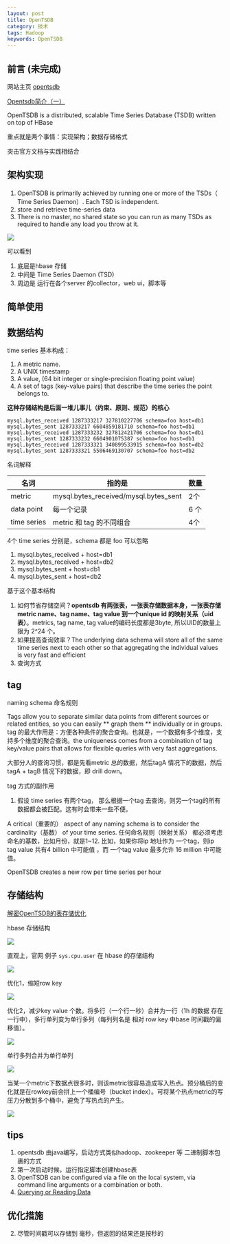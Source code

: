 ```yaml
---
layout: post
title: OpenTSDB
category: 技术
tags: Hadoop
keywords: OpenTSDB
---
```


## 前言 (未完成)

网站主页 [opentsdb](http://opentsdb.net/)

[Opentsdb简介（一）](http://www.jianshu.com/p/0bafd0168647)

OpenTSDB is a distributed, scalable Time Series Database (TSDB) written on top of HBase

重点就是两个事情：实现架构；数据存储格式

突击官方文档与实践相结合


## 架构实现

1. OpenTSDB is primarily achieved by running one or more of the TSDs（ Time Series Daemon）. Each TSD is independent.
2. store and retrieve time-series data
3. There is no master, no shared state so you can run as many TSDs as required to handle any load you throw at it.


![](/public/upload/hadoop/open_tsdb_1.png)

可以看到

1. 底层是hbase 存储
2. 中间是 Time Series Daemon (TSD) 
3. 周边是 运行在各个server 的collector，web ui，脚本等

## 简单使用


## 数据结构

time series 基本构成：

1. A metric name.
2. A UNIX timestamp
3. A value,  (64 bit integer or single-precision floating point value)
4. A set of tags (key-value pairs) that describe the time series the point belongs to.

**这种存储结构是后面一堆儿事儿（约束、原则、规范）的核心**


	mysql.bytes_received 1287333217 327810227706 schema=foo host=db1
	mysql.bytes_sent 1287333217 6604859181710 schema=foo host=db1
	mysql.bytes_received 1287333232 327812421706 schema=foo host=db1
	mysql.bytes_sent 1287333232 6604901075387 schema=foo host=db1
	mysql.bytes_received 1287333321 340899533915 schema=foo host=db2
	mysql.bytes_sent 1287333321 5506469130707 schema=foo host=db2

名词解释

|名词|指的是|数量|
|---|---|---|
|metric|mysql.bytes_received/mysql.bytes_sent|2个|
|data point| 每一个记录|6 个|
|time series|metric 和 tag 的不同组合|4个|、

4个 time series 分别是，schema 都是 foo 可以忽略

1. 	mysql.bytes_received + host=db1
2. 	mysql.bytes_received + host=db2
3. mysql.bytes_sent + host=db1
4. 	mysql.bytes_sent + host=db2


基于这个基本结构

1. 如何节省存储空间？**opentsdb 有两张表，一张表存储数据本身，一张表存储 metric name、tag name、tag value 到一个unique id 的映射关系（uid 表）**。metrics, tag name, tag value的编码长度都是3byte, 所以UID的数量上限为 2^24 个。
2. 如果提高查询效率？The underlying data schema will store all of the same time series next to each other so that aggregating the individual values is very fast and efficient
3. 查询方式

## tag

naming schema 命名规则

Tags allow you to separate similar data points from different sources or related entities, so you can easily ** graph them ** individually or in groups. tag 的最大作用是：方便各种条件的聚合查询。也就是，一个数据有多个维度，支持多个维度的聚合查询。the uniqueness comes from a combination of tag key/value pairs that allows for flexible queries with very fast aggregations.

大部分人的查询习惯，都是先看metric 总的数据，然后tagA 情况下的数据，然后tagA + tagB 情况下的数据，即 drill down。

tag 方式的副作用

1. 假设 time series 有两个tag， 那么根据一个tag 去查询，则另一个tag的所有数据都会被匹配。这有时会带来一些不便。


A critical（重要的） aspect of any naming schema is to consider the cardinality（基数） of your time series. 任何命名规则（映射关系） 都必须考虑 命名的基数，比如月份，就是1~12. 比如，如果你将ip 地址作为 一个tag，则ip tag value 共有4 billion 中可能值	，而 一个tag value 最多允许 16 million 中可能值。


OpenTSDB creates a new row per time series per hour


## 存储结构

[解密OpenTSDB的表存储优化](https://yq.aliyun.com/articles/54785)

hbase 存储结构

![](/public/upload/hadoop/hbase_1.png)

直观上，官网 例子 `sys.cpu.user` 在 hbase 的存储结构

![](/public/upload/hadoop/open_tsdb_2.png)

优化1，缩短row key

![](/public/upload/hadoop/open_tsdb_3.png)

优化2，减少key value 个数。将多行（一个行一秒）合并为一行（1h 的数据 存在一行中），多行单列变为单行多列（每列列名是 相对 row key 中base 时间戳的偏移值）。

![](/public/upload/hadoop/open_tsdb_4.png)

单行多列合并为单行单列

![](/public/upload/hadoop/open_tsdb_5.png)

当某一个metric下数据点很多时，则该metric很容易造成写入热点。预分桶后的变化就是在rowkey前会拼上一个桶编号（bucket index）。可将某个热点metric的写压力分散到多个桶中，避免了写热点的产生。

![](/public/upload/hadoop/open_tsdb_6.png)

## tips

1. opentsdb 由java编写，启动方式类似hadoop、zookeeper 等 二进制脚本包裹的方式
2. 第一次启动时候，运行指定脚本创建hbase表
3. OpenTSDB can be configured via a file on the local system, via command line arguments or a combination or both.
6. [Querying or Reading Data](http://opentsdb.net/docs/build/html/user_guide/query/index.html)

## 优化措施


2. 尽管时间戳可以存储到 毫秒，但返回的结果还是按秒的
